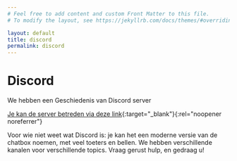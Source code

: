 ```yaml
---
# Feel free to add content and custom Front Matter to this file.
# To modify the layout, see https://jekyllrb.com/docs/themes/#overriding-theme-defaults

layout: default
title: discord
permalink: discord 
---
```


# Discord

We hebben een Geschiedenis van Discord server

[Je kan de server betreden via deze link](https://discord.gg/DBhWaXkaJm){:target="_blank"}{:rel="noopener noreferrer"}

Voor wie niet weet wat Discord is: je kan het een moderne versie van de chatbox noemen, met veel toeters en bellen. We hebben verschillende kanalen voor verschillende topics. Vraag gerust hulp, en gedraag u! 